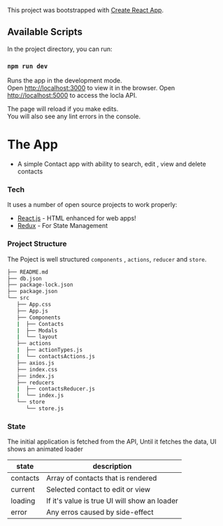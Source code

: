 This project was bootstrapped with [Create React App](https://github.com/facebook/create-react-app).

## Available Scripts

In the project directory, you can run:

### `npm run dev`

Runs the app in the development mode.<br>
Open [http://localhost:3000](http://localhost:3000) to view it in the browser.
Open [http://localhost:5000](http://localhost:5000) to access the locla API.

The page will reload if you make edits.<br>
You will also see any lint errors in the console.

# The App

  - A simple Contact app with ability to search, edit , view and delete contacts

### Tech

It uses a number of open source projects to work properly:

* [React.js](https://reactjs.org/) - HTML enhanced for web apps!
* [Redux](https://redux.js.org/) - For State Management


### Project Structure

The Poject is well structured `components` , `actions`, `reducer` and `store`.

```sh
├── README.md
├── db.json
├── package-lock.json
├── package.json
└── src
   ├── App.css
   ├── App.js
   ├── Components
   |  ├── Contacts
   |  ├── Modals
   |  └── layout
   ├── actions
   |  ├── actionTypes.js
   |  └── contactsActions.js
   ├── axios.js
   ├── index.css
   ├── index.js
   ├── reducers
   |  ├── contactsReducer.js
   |  └── index.js
   └── store
      └── store.js

```

### State

The initial application is fetched from the API, Until it fetches the data, UI shows an animated loader

| state | description |
| ------ | ------ |
| contacts | Array of contacts that is rendered |
| current | Selected contact to edit or view|
| loading | If it's value is true UI will show an loader|
| error | Any erros caused by side-effect |
